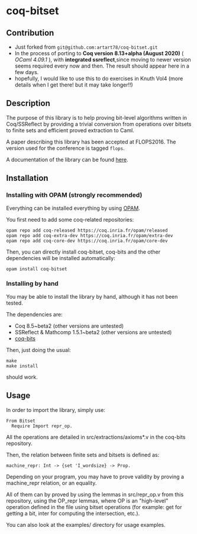 # coq-bitset

## Contribution
- Just forked from `git@github.com:artart78/coq-bitset.git`
- In the process of porting to **Coq  version 8.13+alpha (August 2020)**
( *OCaml 4.09.1* ), with **integrated ssreflect**,since moving to newer version seems required every now and then.
   The result should appear here in a few days.
- hopefully, I would like to use this to do exercises in Knuth Vol4 (more details when I get there! 
but it may take longer!!)

## Description

The purpose of this library is to help proving bit-level algorithms written in Coq/SSReflect
by providing a trivial conversion from operations over bitsets to finite sets and efficient
proved extraction to Caml.

A paper describing this library has been accepted at FLOPS2016. The version used for the
conference is tagged `flops`.

A documentation of the library can be found [here](https://artart78.github.com/coq-bitset/).

## Installation

### Installing with OPAM (strongly recommended)

Everything can be installed everything by using
[OPAM](https://opam.ocaml.org/doc/Install.html).

You first need to add some coq-related repositories:
```shell
opam repo add coq-released https://coq.inria.fr/opam/released
opam repo add coq-extra-dev https://coq.inria.fr/opam/extra-dev
opam repo add coq-core-dev https://coq.inria.fr/opam/core-dev
```

Then, you can directly install coq-bitset, coq-bits and the other dependencies will be
installed automatically:
```shell
opam install coq-bitset
```

### Installing by hand

You may be able to install the library by hand, although it has not been tested.

The dependencies are:
  + Coq 8.5~beta2 (other versions are untested)
  + SSReflect & Mathcomp 1.5.1~beta2 (other versions are untested)
  + [coq-bits](https://github.com/artart78/coq-bits)

Then, just doing the usual:
```shell
make
make install
```
should work.

## Usage

In order to import the library, simply use:
```Coq
From Bitset
  Require Import repr_op.
```

All the operations are detailed in src/extractions/axioms*.v in the coq-bits repository.

Then, the relation between finite sets and bitsets is defined as:
```Coq
machine_repr: Int -> {set 'I_wordsize} -> Prop.
```

Depending on your program, you may have to prove validity by proving a machine_repr relation, or an equality.

All of them can by proved by using the lemmas in src/repr_op.v from this repository, using the OP_repr lemmas,
where OP is an "high-level" operation defined in the file using bitset operations (for example: get for getting
a bit, inter for computing the intersection, etc.).

You can also look at the examples/ directory for usage examples.
